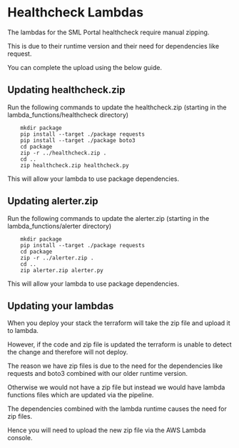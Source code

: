 # Healthcheck Lambdas

The lambdas for the SML Portal healthcheck require manual zipping.

This is due to their runtime version and their need for dependencies like request.

You can complete the upload using the below guide.

## Updating healthcheck.zip

Run the following commands to update the healthcheck.zip (starting in the lambda_functions/healthcheck directory)

```
    mkdir package
    pip install --target ./package requests
    pip install --target ./package boto3
    cd package
    zip -r ../healthcheck.zip .
    cd ..
    zip healthcheck.zip healthcheck.py
```

This will allow your lambda to use package dependencies.

## Updating alerter.zip

Run the following commands to update the alerter.zip (starting in the lambda_functions/alerter directory)

```
    mkdir package
    pip install --target ./package requests
    cd package
    zip -r ../alerter.zip .
    cd ..
    zip alerter.zip alerter.py
```

This will allow your lambda to use package dependencies.

## Updating your lambdas

When you deploy your stack the terraform will take the zip file and upload it to lambda.

However, if the code and zip file is updated the terraform is unable to detect the change and therefore will not deploy.

The reason we have zip files is due to the need for the dependencies like requests and boto3 combined with our older runtime version.

Otherwise we would not have a zip file but instead we would have lambda functions files which are updated via the pipeline.

The dependencies combined with the lambda runtime causes the need for zip files.

Hence you will need to upload the new zip file via the AWS Lambda console.

